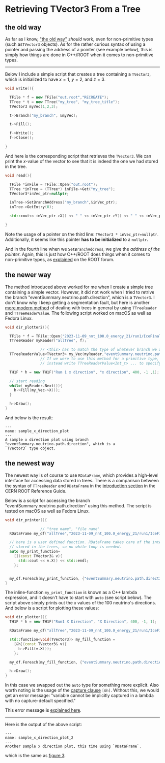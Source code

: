 # Retrieving TVector3 From a Tree

## the old way

As far as I know, ["the old way"](LRDF_TOW) _should_ work, even for non-primitive types
(such as`TVector3` objects). As for the rather curious syntax of using a pointer and passing
the address of a pointer (see example below), this is simply how things are done in C++/ROOT
when it comes to non-primitive types.

---

Below I include a simple script that creates a tree containing a `TVector3`, which is 
initialized to have $x=1$, $y=2$, and $z=3$.

```C++
void write(){

  TFile * f = new TFile("out.root","RECREATE");
  TTree * t = new TTree("my_tree", "my_tree_title");
  TVector3 myVec(1,2,3);

  t->Branch("my_branch", &myVec);

  t->Fill();

  f->Write();
  f->Close();

}
```
And here is the corresponding script that retrieves the `TVector3`. We can print the $x$-value
of the vector to see that it is indeed the one we had stored in the tree.

```C++
void read(){

  TFile *inFile = TFile::Open("out.root");
  TTree *inTree = (TTree*) inFile->Get("my_tree");
  TVector3*inVec_ptr=nullptr;

  inTree->SetBranchAddress("my_branch",&inVec_ptr);
  inTree->GetEntry(0);

  std::cout<< inVec_ptr->X() << " " << inVec_ptr->Y() << " " << inVec_ptr->Z() << std::endl;

}
```
Note the usage of a pointer on the third line:
`TVector3 * inVec_ptr=nullptr`. Additionally, it seems like this pointer **has to be
initialized** to a `nullptr`.

And in the fourth line when we `SetBranchAddress`, we give the _address of the pointer_.
Again, this is just how C++/ROOT does things when it comes to non-primitive types, as
[explained](https://root-forum.cern.ch/t/retrieving-tvector3-from-a-tree/57239/5?u=unmovingcastle)
on the ROOT forum.

## the newer way
The method introduced above worked for me when I create a simple tree containing a simple
vector. However, it did not work when I tried to retrive the branch 
"eventSummary.neutrino.path.direction", which is a `TVector3`. I don't know why I keep
getting a segmentation fault, but here is another 
[more modern method](https://stackoverflow.com/a/28332810) 
of dealing with trees in general by using `TTreeReader` and `TTreeReaderValue`.
The following script worked on macOS as well as Fedora Linux.

```C++
void dir_plotter2(){

  TFile * f = TFile::Open("2023-11-09_nnt_100.0_energy_21/run1/IceFinal_1_allTree.root");
  TTreeReader myReader("allTree", f);

                // <this> has to match the type of whatever branch we are attaching my_Vec to
  TTreeReaderValue<TVector3> my_Vec(myReader,"eventSummary.neutrino.path.direction");
                // If we were to use this method for a primitive type, say flavor, we woud 
                // instead write TTreeReaderValue<Int_t> ... to specify the integer type.

  TH1F * h = new TH1F("Run 1 x direction", "x direction", 400, -1 ,1);

  // start reading
  while( myReader.Next()){
    h->Fill(my_Vec->X()); 
  }

  h->Draw();
}
```




And below is the result:
```{figure} ./img/sample_direction_plot.png
---
name: sample_x_direction_plot
---
A sample x direction plot using branch "eventSummary.neutrino.path.direction", which is a 
`TVector3` type object.
```

## the newest way

The newest way is of course to use `RDataFrame`, which provides a high-level interface for
accessing data stored in trees. 
There is a comparison between the syntax of `TTreeReader` and `RDataFrame` in the
[introduction section](https://root.cern/doc/master/classROOT_1_1RDataFrame.html#introduction) 
in the CERN ROOT Reference Guide.

Below is a script for accessing the branch "eventSummary.neutrino.path.direction" using
this method. The script is tested on macOS as well as Fedora Linux.

```C++
void dir_printer(){

                // "tree name", "file name"
  RDataFrame my_df("allTree","2023-11-09_nnt_100.0_energy_21/run1/IceFinal_1_allTree.root");

  // here is a user defined function. RDataFrame takes care of the interation over all entries
  // stored in the trees, so no while loop is needed.
  auto my_print_function=
    [](const TVector3& v){
      std::cout << v.X() << std::endl;
    };


  my_df.Foreach(my_print_function, {"eventSummary.neutrino.path.direction"});
}
```
The inline-function `my_print_function` is known as a C++ lambda expression, and it doesn't
have to start with `auto` (see script below).
The script above simply prints out the $x$ values of the 100 neutrino's directions.
And below is a script for plotting these values:
```C++
void dir_plotter(){
  TH1F * h = new TH1F("Run1 X Direction", "X Direction", 400, -1, 1);

  RDataFrame my_df("allTree","2023-11-09_nnt_100.0_energy_21/run1/IceFinal_1_allTree.root");

  std::function<void(TVector3)> my_fill_function = 
    [&h](const TVector3& v){
      h->Fill(v.X());
    };

  my_df.Foreach(my_fill_function, {"eventSummary.neutrino.path.direction"});

  h->Draw();
}

```
In this case we swapped out the `auto` type for something more explicit.
Also worth noting is the usage of the 
[capture clause](https://en.cppreference.com/w/cpp/language/lambda#Lambda_capture)
`[&h]`. Without this, we would get an error message: 
"variable cannot be implicitly captured in a lambda with no capture-default specified."

This error message is 
[explained here](https://stackoverflow.com/questions/30217956/error-variable-cannot-be-implicitly-captured-because-no-default-capture-mode-h).

---
Here is the output of the above script:

```{figure} ./img/sample_direction_plot_2.png
---
name: sample_x_direction_plot_2
---
Another sample x direction plot, this time using `RDataFrame`.
```
which is the same as [figure 3](sample_x_direction_plot).



